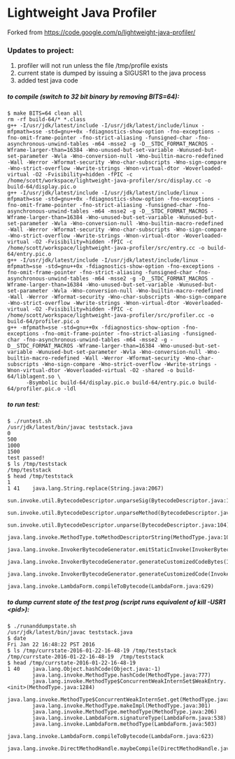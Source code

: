 # Lightweight Java Profiler

Forked from https://code.google.com/p/lightweight-java-profiler/

### Updates to project:

1. profiler will not run unless the file /tmp/profile exists
2. current state is dumped by issuing a SIGUSR1 to the java process
3. added test java code

##### to compile (switch to 32 bit binary by removing BITS=64):

    $ make BITS=64 clean all
    rm -rf build-64/* *.class
    g++ -I/usr/jdk/latest/include -I/usr/jdk/latest/include/linux -mfpmath=sse -std=gnu++0x -fdiagnostics-show-option -fno-exceptions -fno-omit-frame-pointer -fno-strict-aliasing -funsigned-char -fno-asynchronous-unwind-tables -m64 -msse2 -g -D__STDC_FORMAT_MACROS -Wframe-larger-than=16384 -Wno-unused-but-set-variable -Wunused-but-set-parameter -Wvla -Wno-conversion-null -Wno-builtin-macro-redefined -Wall -Werror -Wformat-security -Wno-char-subscripts -Wno-sign-compare -Wno-strict-overflow -Wwrite-strings -Wnon-virtual-dtor -Woverloaded-virtual -O2 -Fvisibility=hidden -fPIC -c /home/scott/workspace/lightweight-java-profiler/src/display.cc -o build-64/display.pic.o
    g++ -I/usr/jdk/latest/include -I/usr/jdk/latest/include/linux -mfpmath=sse -std=gnu++0x -fdiagnostics-show-option -fno-exceptions -fno-omit-frame-pointer -fno-strict-aliasing -funsigned-char -fno-asynchronous-unwind-tables -m64 -msse2 -g -D__STDC_FORMAT_MACROS -Wframe-larger-than=16384 -Wno-unused-but-set-variable -Wunused-but-set-parameter -Wvla -Wno-conversion-null -Wno-builtin-macro-redefined -Wall -Werror -Wformat-security -Wno-char-subscripts -Wno-sign-compare -Wno-strict-overflow -Wwrite-strings -Wnon-virtual-dtor -Woverloaded-virtual -O2 -Fvisibility=hidden -fPIC -c /home/scott/workspace/lightweight-java-profiler/src/entry.cc -o build-64/entry.pic.o
    g++ -I/usr/jdk/latest/include -I/usr/jdk/latest/include/linux -mfpmath=sse -std=gnu++0x -fdiagnostics-show-option -fno-exceptions -fno-omit-frame-pointer -fno-strict-aliasing -funsigned-char -fno-asynchronous-unwind-tables -m64 -msse2 -g -D__STDC_FORMAT_MACROS -Wframe-larger-than=16384 -Wno-unused-but-set-variable -Wunused-but-set-parameter -Wvla -Wno-conversion-null -Wno-builtin-macro-redefined -Wall -Werror -Wformat-security -Wno-char-subscripts -Wno-sign-compare -Wno-strict-overflow -Wwrite-strings -Wnon-virtual-dtor -Woverloaded-virtual -O2 -Fvisibility=hidden -fPIC -c /home/scott/workspace/lightweight-java-profiler/src/profiler.cc -o build-64/profiler.pic.o
    g++ -mfpmath=sse -std=gnu++0x -fdiagnostics-show-option -fno-exceptions -fno-omit-frame-pointer -fno-strict-aliasing -funsigned-char -fno-asynchronous-unwind-tables -m64 -msse2 -g -D__STDC_FORMAT_MACROS -Wframe-larger-than=16384 -Wno-unused-but-set-variable -Wunused-but-set-parameter -Wvla -Wno-conversion-null -Wno-builtin-macro-redefined -Wall -Werror -Wformat-security -Wno-char-subscripts -Wno-sign-compare -Wno-strict-overflow -Wwrite-strings -Wnon-virtual-dtor -Woverloaded-virtual -O2 -shared -o build-64/liblagent.so \
          -Bsymbolic build-64/display.pic.o build-64/entry.pic.o build-64/profiler.pic.o -ldl

##### to run test:

    $ ./runtest.sh 
    /usr/jdk/latest/bin/javac teststack.java
    0
    500
    1000
    1500
    test passed!
    $ ls /tmp/teststack 
    /tmp/teststack
    $ head /tmp/teststack
    1 
    1 41    java.lang.String.replace(String.java:2067)
            sun.invoke.util.BytecodeDescriptor.unparseSig(BytecodeDescriptor.java:132)
            sun.invoke.util.BytecodeDescriptor.unparseMethod(BytecodeDescriptor.java:119)
            sun.invoke.util.BytecodeDescriptor.unparse(BytecodeDescriptor.java:104)
            java.lang.invoke.MethodType.toMethodDescriptorString(MethodType.java:1090)
            java.lang.invoke.InvokerBytecodeGenerator.emitStaticInvoke(InvokerBytecodeGenerator.java:840)
            java.lang.invoke.InvokerBytecodeGenerator.generateCustomizedCodeBytes(InvokerBytecodeGenerator.java:689)
            java.lang.invoke.InvokerBytecodeGenerator.generateCustomizedCode(InvokerBytecodeGenerator.java:616)
            java.lang.invoke.LambdaForm.compileToBytecode(LambdaForm.java:629)

##### to dump current state of the test prog (script runs equivalent of kill -USR1 &lt;pid&gt;):

    $ ./runanddumpstate.sh 
    /usr/jdk/latest/bin/javac teststack.java
    $ date
    Fri Jan 22 16:48:22 PST 2016
    $ ls /tmp/currstate-2016-01-22-16-48-19 /tmp/teststack 
    /tmp/currstate-2016-01-22-16-48-19  /tmp/teststack
    $ head /tmp/currstate-2016-01-22-16-48-19
    1 40    java.lang.Object.hashCode(Object.java:-1)
            java.lang.invoke.MethodType.hashCode(MethodType.java:777)
            java.lang.invoke.MethodType$ConcurrentWeakInternSet$WeakEntry.<init>(MethodType.java:1284)
            java.lang.invoke.MethodType$ConcurrentWeakInternSet.get(MethodType.java:1230)
            java.lang.invoke.MethodType.makeImpl(MethodType.java:301)
            java.lang.invoke.MethodType.methodType(MethodType.java:206)
            java.lang.invoke.LambdaForm.signatureType(LambdaForm.java:538)
            java.lang.invoke.LambdaForm.methodType(LambdaForm.java:503)
            java.lang.invoke.LambdaForm.compileToBytecode(LambdaForm.java:623)
            java.lang.invoke.DirectMethodHandle.maybeCompile(DirectMethodHandle.java:265)
